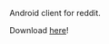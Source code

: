 Android client for reddit.

Download [here](https://play.google.com/store/apps/details?id=com.ddiehl.android.htn)!
